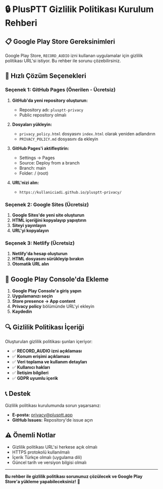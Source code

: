 # 🔒 PlusPTT Gizlilik Politikası Kurulum Rehberi

## 📋 Google Play Store Gereksinimleri

Google Play Store, `RECORD_AUDIO` izni kullanan uygulamalar için gizlilik politikası URL'si istiyor. Bu rehber ile sorunu çözebilirsiniz.

## 🚀 Hızlı Çözüm Seçenekleri

### **Seçenek 1: GitHub Pages (Önerilen - Ücretsiz)**

1. **GitHub'da yeni repository oluşturun:**
   - Repository adı: `plusptt-privacy`
   - Public repository olmalı

2. **Dosyaları yükleyin:**
   - `privacy_policy.html` dosyasını `index.html` olarak yeniden adlandırın
   - `PRIVACY_POLICY.md` dosyasını da ekleyin

3. **GitHub Pages'i aktifleştirin:**
   - Settings → Pages
   - Source: Deploy from a branch
   - Branch: main
   - Folder: / (root)

4. **URL'nizi alın:**
   - `https://kullaniciadi.github.io/plusptt-privacy/`

### **Seçenek 2: Google Sites (Ücretsiz)**

1. **Google Sites'de yeni site oluşturun**
2. **HTML içeriğini kopyalayıp yapıştırın**
3. **Siteyi yayınlayın**
4. **URL'yi kopyalayın**

### **Seçenek 3: Netlify (Ücretsiz)**

1. **Netlify'da hesap oluşturun**
2. **HTML dosyasını sürükleyip bırakın**
3. **Otomatik URL alın**

## 📱 Google Play Console'da Ekleme

1. **Google Play Console'a giriş yapın**
2. **Uygulamanızı seçin**
3. **Store presence → App content**
4. **Privacy policy** bölümünde URL'yi ekleyin
5. **Kaydedin**

## 🔍 Gizlilik Politikası İçeriği

Oluşturulan gizlilik politikası şunları içeriyor:

- ✅ **RECORD_AUDIO izni açıklaması**
- ✅ **Konum erişimi açıklaması**
- ✅ **Veri toplama ve kullanım detayları**
- ✅ **Kullanıcı hakları**
- ✅ **İletişim bilgileri**
- ✅ **GDPR uyumlu içerik**

## 📞 Destek

Gizlilik politikası kurulumunda sorun yaşarsanız:
- **E-posta:** privacy@plusptt.app
- **GitHub Issues:** Repository'de issue açın

## ⚠️ Önemli Notlar

- Gizlilik politikası URL'si herkese açık olmalı
- HTTPS protokolü kullanılmalı
- İçerik Türkçe olmalı (uygulama dili)
- Güncel tarih ve versiyon bilgisi olmalı

---

**Bu rehber ile gizlilik politikası sorununuz çözülecek ve Google Play Store'a yükleme yapabileceksiniz!** 🎉
